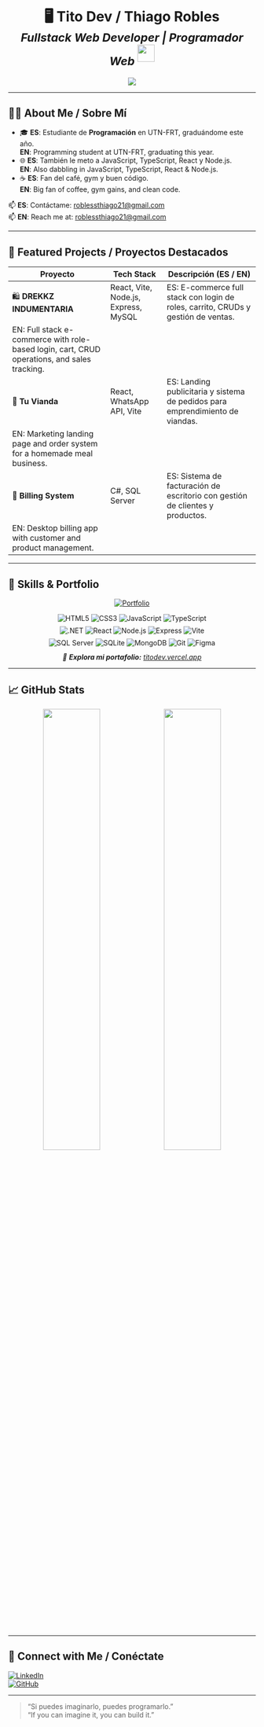 <!-- ===========================
     👋 HI / HOLA 
=========================== -->

<h1 align="center">
  <b>🖥️ Tito Dev / Thiago Robles</b>  
  <br>
  <sub>  
    <i>Fullstack Web Developer | Programador Web</i>  
  </sub>
  <img src="https://media.giphy.com/media/hvRJCLFzcasrR4ia7z/giphy.gif" width="35">
</h1>

<p align="center">
  <a href="https://readme-typing-svg.herokuapp.com?font=Fira+Code&weight=600&color=00FFFF&size=25&center=true&vCenter=true&width=700&height=100&lines=SI+PUEDES+IMAGINARLO,+PUEDES+PROGRAMARLO;IF+YOU+CAN+IMAGINE+IT,+YOU+CAN+BUILD+IT">
    <img src="https://readme-typing-svg.herokuapp.com?font=Fira+Code&weight=600&color=00FFFF&size=25&center=true&vCenter=true&width=700&height=100&lines=SI+PUEDES+IMAGINARLO,+PUEDES+PROGRAMARLO;IF+YOU+CAN+IMAGINE+IT,+YOU+CAN+BUILD+IT">
  </a>
</p>

---

## 🧑‍💼 About Me / Sobre Mí

- 🎓 **ES**: Estudiante de **Programación** en UTN-FRT, graduándome este año.  
  **EN**: Programming student at UTN-FRT, graduating this year.  
- 🌐 **ES**: También le meto a JavaScript, TypeScript, React y Node.js.  
  **EN**: Also dabbling in JavaScript, TypeScript, React & Node.js.  
- ☕ **ES**: Fan del café, gym y buen código.  
  **EN**: Big fan of coffee, gym gains, and clean code.

📫 **ES**: Contáctame: [roblessthiago21@gmail.com](mailto:roblessthiago21@gmail.com)  
📫 **EN**: Reach me at: [roblessthiago21@gmail.com](mailto:roblessthiago21@gmail.com)

---

## 🚀 Featured Projects / Proyectos Destacados

| Proyecto                                                                                    | Tech Stack                           | Descripción (ES / EN)                                                             |
| ------------------------------------------------------------------------------------------- | ------------------------------------ | --------------------------------------------------------------------------------- |
| 🛍️ **DREKKZ INDUMENTARIA**                                                                 | React, Vite, Node.js, Express, MySQL | ES: E-commerce full stack con login de roles, carrito, CRUDs y gestión de ventas. |
| EN: Full stack e-commerce with role-based login, cart, CRUD operations, and sales tracking. |                                      |                                                                                   |
| 🍱 **Tu Vianda**                                                                            | React, WhatsApp API, Vite            | ES: Landing publicitaria y sistema de pedidos para emprendimiento de viandas.     |
| EN: Marketing landing page and order system for a homemade meal business.                   |                                      |                                                                                   |
| 💼 **Billing System**                                                                       | C#, SQL Server                       | ES: Sistema de facturación de escritorio con gestión de clientes y productos.     |
| EN: Desktop billing app with customer and product management.                               |                                      |                                                                                   |

---

## 🚀 Skills & Portfolio

<p align="center">
  <a href="https://titodev.vercel.app" target="_blank" title="Mi Portfolio Web">
    <img src="https://img.shields.io/badge/PORTFOLIO-Visitar✔️-blue?style=for-the-badge&logo=google-chrome" alt="Portfolio">
  </a>
</p>

<div align="center">
  <!-- Languages -->
  <img src="https://img.shields.io/badge/HTML5-E34F26?style=for-the-badge&logo=html5" alt="HTML5"/>
  <img src="https://img.shields.io/badge/CSS3-1572B6?style=for-the-badge&logo=css3" alt="CSS3"/>
  <img src="https://img.shields.io/badge/JavaScript-323330?style=for-the-badge&logo=javascript" alt="JavaScript"/>
  <img src="https://img.shields.io/badge/TypeScript-007ACC?style=for-the-badge&logo=typescript" alt="TypeScript"/>
 
</div>

<div align="center" style="margin-top: 8px;">
  <!-- Frameworks & Tools -->
  <img src="https://img.shields.io/badge/.NET-5C2D91?style=for-the-badge&logo=.net" alt=".NET"/>
  <img src="https://img.shields.io/badge/React-%2361DAFB?style=for-the-badge&logo=react" alt="React"/>
  <img src="https://img.shields.io/badge/Node.js-339933?style=for-the-badge&logo=node.js" alt="Node.js"/>
  <img src="https://img.shields.io/badge/Express.js-404d59?style=for-the-badge&logo=express" alt="Express"/>
  <img src="https://img.shields.io/badge/Vite-%23646CFF?style=for-the-badge&logo=vite" alt="Vite"/>
</div>

<div align="center" style="margin-top: 8px;">
  <!-- Databases & Misc -->
  <img src="https://img.shields.io/badge/SQL%20Server-CC2927?style=for-the-badge&logo=microsoft%20sql%20server" alt="SQL Server"/>
  <img src="https://img.shields.io/badge/SQLite-%2307405e?style=for-the-badge&logo=sqlite" alt="SQLite"/>
  <img src="https://img.shields.io/badge/MongoDB-%234ea94b?style=for-the-badge&logo=mongodb" alt="MongoDB"/>
  <img src="https://img.shields.io/badge/Git-F05032?style=for-the-badge&logo=git" alt="Git"/>
  <img src="https://img.shields.io/badge/Figma-F24E1E?style=for-the-badge&logo=figma" alt="Figma"/>
</div>

<p align="center" style="margin-top: 12px; font-style:italic;">
  🚀 <strong>Explora mi portafolio:</strong> <a href="https://titodev.vercel.app" target="_blank">titodev.vercel.app</a>
</p>

---

## 📈 GitHub Stats

<p align="center">
  <img src="https://github-readme-stats.vercel.app/api?username=T1T0Dev&show_icons=true&theme=tokyonight&hide_title=true" width="48%"/>
  <img src="https://github-readme-stats.vercel.app/api/top-langs/?username=T1T0Dev&layout=compact&theme=tokyonight" width="48%"/>
</p>

---

## 📱 Connect with Me / Conéctate

[![LinkedIn](https://img.shields.io/badge/LinkedIn-%230077B5?style=for-the-badge&logo=linkedin)](https://www.linkedin.com/in/tito-dev/)  
[![GitHub](https://img.shields.io/badge/GitHub-181717?style=for-the-badge&logo=github)](https://github.com/T1T0Dev)

---

> “Si puedes imaginarlo, puedes programarlo.”  
> “If you can imagine it, you can build it.”
